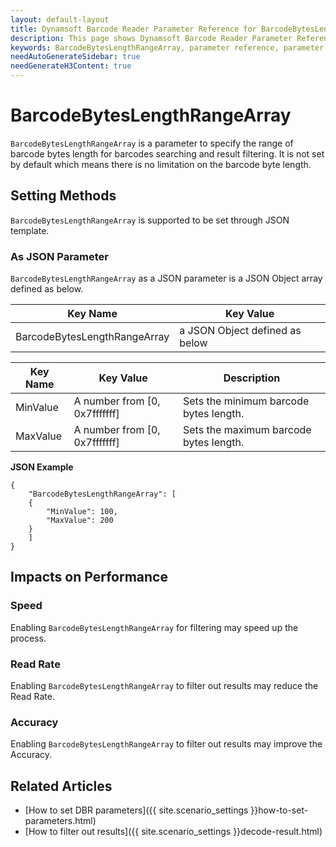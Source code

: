 ```yaml
---
layout: default-layout
title: Dynamsoft Barcode Reader Parameter Reference for BarcodeBytesLengthRangeArray
description: This page shows Dynamsoft Barcode Reader Parameter Reference for BarcodeBytesLengthRangeArray.
keywords: BarcodeBytesLengthRangeArray, parameter reference, parameter
needAutoGenerateSidebar: true
needGenerateH3Content: true
---
```



# BarcodeBytesLengthRangeArray 

`BarcodeBytesLengthRangeArray` is a parameter to specify the range of barcode bytes length for barcodes searching and result filtering. It is not set by default which means there is no limitation on the barcode byte length.

    
## Setting Methods
`BarcodeBytesLengthRangeArray` is supported to be set through JSON template.

### As JSON Parameter
`BarcodeBytesLengthRangeArray` as a JSON parameter is a JSON Object array defined as below.   

| Key Name | Key Value |
| -------- | --------- |
| BarcodeBytesLengthRangeArray | a JSON Object defined as below |

| Key Name | Key Value | Description |
| -------- | --------- | ----------- |
| MinValue | A number from [0, 0x7fffffff] | Sets the minimum barcode bytes length.  |
| MaxValue | A number from [0, 0x7fffffff] | Sets the maximum barcode bytes length. |


**JSON Example**   
```
{
    "BarcodeBytesLengthRangeArray": [
    {
        "MinValue": 100,
        "MaxValue": 200
    }
    ]
}
```


## Impacts on Performance
### Speed
Enabling `BarcodeBytesLengthRangeArray` for filtering may speed up the process.

### Read Rate
Enabling `BarcodeBytesLengthRangeArray` to filter out results may reduce the Read Rate. 

### Accuracy
Enabling `BarcodeBytesLengthRangeArray` to filter out results may improve the Accuracy.

## Related Articles
- [How to set DBR parameters]({{ site.scenario_settings }}how-to-set-parameters.html)
- [How to filter out results]({{ site.scenario_settings }}decode-result.html)